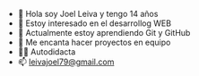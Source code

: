 - 👋 Hola soy Joel Leiva y tengo 14 años
- 👀 Estoy interesado en el desarrollog WEB 
- 🌱 Actualmente estoy aprendiendo Git y GitHub
- 💞️ Me encanta hacer proyectos en equipo
- 💪🏻 Autodidacta
- 📫 leivajoel79@gmail.com
